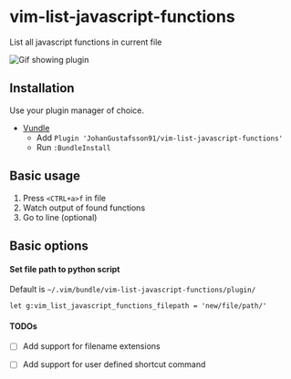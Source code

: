 # vim-list-javascript-functions
List all javascript functions in current file

![Gif showing plugin](https://thumbs.gfycat.com/OfficialEnviousIlsamochadegu-size_restricted.gif)

## Installation

Use your plugin manager of choice.

- [Vundle](https://github.com/gmarik/vundle)
  - Add `Plugin 'JohanGustafsson91/vim-list-javascript-functions'`
  - Run `:BundleInstall`

## Basic usage
1. Press `<CTRL+a>f` in file
2. Watch output of found functions
3. Go to line (optional)

## Basic options

#### Set file path to python script
Default is `~/.vim/bundle/vim-list-javascript-functions/plugin/`

```
let g:vim_list_javascript_functions_filepath = 'new/file/path/'
```

#### TODOs
- [ ] Add support for filename extensions
- [ ] Add support for user defined shortcut command

